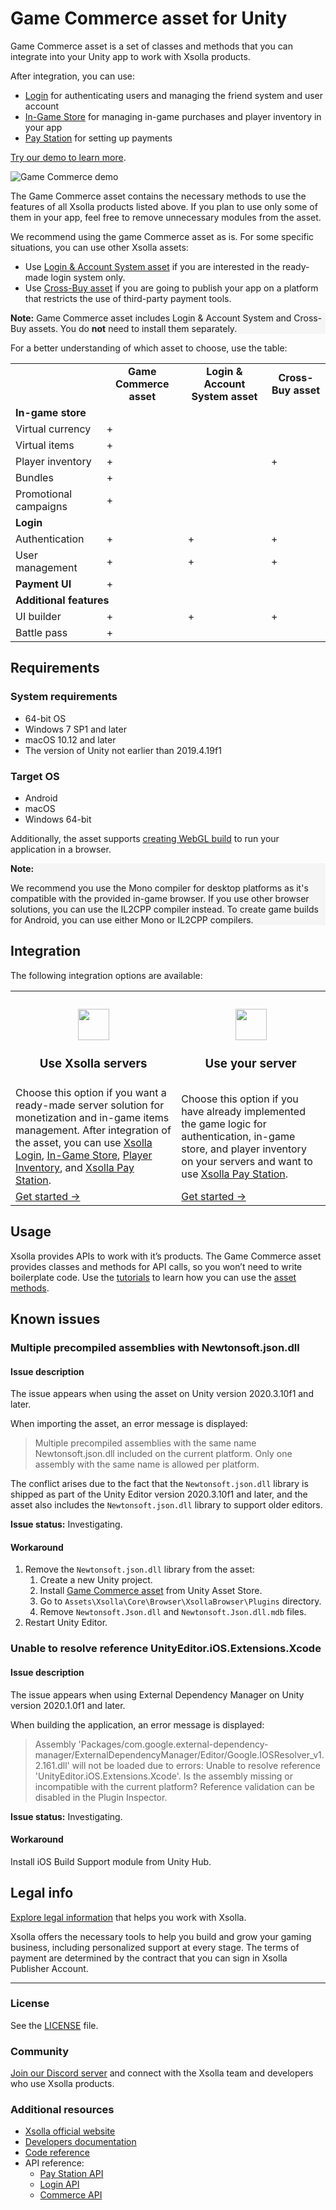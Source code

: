 
# Game Commerce asset for Unity

Game Commerce asset is a set of classes and methods that you can integrate into your Unity app to work with Xsolla products.

After integration, you can use:

*   [Login](https://developers.xsolla.com/doc/login/) for authenticating users and managing the friend system and user account
*   [In-Game Store](https://developers.xsolla.com/doc/in-game-store/) for managing in-game purchases and player inventory in your app
*   [Pay Station](https://developers.xsolla.com/doc/pay-station/) for setting up payments

[Try our demo to learn more](https://livedemo.xsolla.com/sdk/unity/webgl/).


![Game Commerce demo](https://i.imgur.com/cx0YR1r.png "Game Commerce demo")

The Game Commerce asset contains the necessary methods to use the features of all Xsolla products listed above. If you plan to use only some of them in your app, feel free to remove unnecessary modules from the asset.

We recommend using the game Commerce asset as is. For some specific situations, you can use other Xsolla assets:

*   Use [Login & Account System asset](https://assetstore.unity.com/packages/slug/180654?_xm=3001.151246642924748818) if you are interested in the ready-made login system only.
*   Use [Cross-Buy asset](https://assetstore.unity.com/packages/slug/184991?_xm=3001.151246642924748818) if you are going to publish your app on a platform that restricts the use of third-party payment tools.

<div style="background-color: WhiteSmoke">
<p><b>Note:</b> Game Commerce asset includes Login & Account System and Cross-Buy assets. You do <b>not</b> need to install them separately.</p>
</div>

For a better understanding of which asset to choose, use the table:


<table>
  <tr>
   <td>
   </td>
   <td style="text-align: center"><b>Game Commerce asset</b>
   </td>
   <td style="text-align: center"><b>Login & Account System asset</b>
   </td>
   <td style="text-align: center"><b>Cross-Buy asset</b>
   </td>
  </tr>
  <tr>
   <td colspan="4" ><b>In-game store</sb>
   </td>
  </tr>
  <tr>
   <td>
    Virtual currency
   </td>
   <td>+
   </td>
   <td>
   </td>
   <td>
   </td>
  </tr>
  <tr>
   <td>
    Virtual items
   </td>
   <td>+
   </td>
   <td>
   </td>
   <td>
   </td>
  </tr>
  <tr>
   <td>
    Player inventory
   </td>
   <td>+
   </td>
   <td>
   </td>
   <td>+
   </td>
  </tr>
  <tr>
   <td>
    Bundles
   </td>
   <td>+
   </td>
   <td>
   </td>
   <td>
   </td>
  </tr>
  <tr>
   <td>
    Promotional campaigns
   </td>
   <td>+
   </td>
   <td>
   </td>
   <td>
   </td>
  </tr>
  <tr>
   <td colspan="4" ><b>Login</b>
   </td>
  </tr>
  <tr>
   <td>
    Authentication
   </td>
   <td>+
   </td>
   <td>+
   </td>
   <td>+
   </td>
  </tr>
  <tr>
   <td>
    User management
   </td>
   <td>+
   </td>
   <td>+
   </td>
   <td>+
   </td>
  </tr>
  <tr>
   <td><strong>Payment UI</strong>
   </td>
   <td>+
   </td>
   <td>
   </td>
   <td>
   </td>
  </tr>
  <tr>
  <td colspan="4" ><b>Additional features</b>
   </td>
  </tr>
  <tr>
   <td>
    UI builder
   </td>
   <td>
    +
   </td>
   <td>
    +
   </td>
   <td>
    +
   </td>
  </tr>
  <tr>
   <td>
    Battle pass
   </td>
   <td>
    +
   </td>
   <td>
   </td>
   <td>
   </td>
  </tr>
</table>


## Requirements

### System requirements

*   64-bit OS
*   Windows 7 SP1 and later
*   macOS 10.12 and later
*   The version of Unity not earlier than 2019.4.19f1

### Target OS

*   Android
*   macOS
*   Windows 64-bit

Additionally, the asset supports [creating WebGL build](https://developers.xsolla.com/sdk/unity/how-tos/application-build/#unity_sdk_how_to_build_webgl) to run your application in a browser.

<div style="background-color: WhiteSmoke">
<p><b>Note:</b></p>
<p>We recommend you use the Mono compiler for desktop platforms as it's compatible with the provided in-game browser. If you use other browser solutions, you can use the IL2CPP compiler instead. To create game builds for Android, you can use either Mono or IL2CPP compilers.</p>
</div>


## Integration

The following integration options are available:

<table>
  <tr>
   <td>
<h3  style="text-align: center">
<img src="https://i.imgur.com/3bdXcuv.png" width="50" >
</h3>
<h3 style="text-align: center">Use Xsolla servers</h3>
   </td>
   <td>
<h3 style="text-align: center">
<img src="https://i.imgur.com/eGmKMPX.png" width="50" >
</h3>
<h3 style="text-align: center">Use your server</h3>
   </td>
  </tr>
  <tr>
   <td>Choose this option if you want a ready-made server solution for monetization and in-game items management. After integration of the asset, you can use <a href="https://developers.xsolla.com/doc/login/">Xsolla Login</a>, <a href="https://developers.xsolla.com/doc/in-game-store/">In-Game Store</a>, <a href="https://developers.xsolla.com/doc/in-game-store/features/player-inventory/">Player Inventory</a>, and <a href="https://developers.xsolla.com/doc/pay-station/">Xsolla Pay Station</a>.
   </td>
   <td>Choose this option if you have already implemented the game logic for authentication, in-game store, and player inventory on your servers and want to use <a href="https://developers.xsolla.com/doc/pay-station/">Xsolla Pay Station</a>.
   </td>
  </tr>
  <tr>
   <td><a href="https://developers.xsolla.com/sdk/unity/commerce/use-xsolla-servers/">Get started →</a> 
   </td>
   <td><a href="https://developers.xsolla.com/sdk/unity/commerce/use-your-server-side/">Get started →</a>
   </td>
  </tr>
</table>


## Usage 

Xsolla provides APIs to work with it’s products. The Game Commerce asset provides classes and methods for API calls, so you won’t need to write boilerplate code. Use the [tutorials](https://developers.xsolla.com/sdk/unity/tutorials/) to learn how you can use the [asset methods](https://developers.xsolla.com/sdk-code-references/unity-store/).

## Known issues

### Multiple precompiled assemblies with Newtonsoft.json.dll

#### Issue description

The issue appears when using the asset on Unity version 2020.3.10f1 and later.

When importing the asset, an error message is displayed:

>Multiple precompiled assemblies with the same name Newtonsoft.json.dll included on the current platform. Only one assembly with the same name is allowed per platform.

The conflict arises due to the fact that the `Newtonsoft.json.dll` library is shipped as part of the Unity Editor version 2020.3.10f1 and later, and the asset also includes the `Newtonsoft.json.dll` library to support older editors.

**Issue status:** Investigating.


#### Workaround

1. Remove the `Newtonsoft.json.dll` library from the asset:
    1. Create a new Unity project.
    2. Install [Game Commerce asset](https://assetstore.unity.com/packages/slug/145141?_xm=3001.151246642924748818) from Unity Asset Store.
    3. Go to  `Assets\Xsolla\Core\Browser\XsollaBrowser\Plugins` directory.
    4. Remove `Newtonsoft.Json.dll` and `Newtonsoft.Json.dll.mdb` files.
2. Restart Unity Editor.


### Unable to resolve reference UnityEditor.iOS.Extensions.Xcode

#### Issue description

The issue appears when using External Dependency Manager on Unity version 2020.1.0f1 and later.

When building the application, an error message is displayed:


>Assembly 'Packages/com.google.external-dependency-manager/ExternalDependencyManager/Editor/Google.IOSResolver_v1.2.161.dll' will not be loaded due to errors:
Unable to resolve reference 'UnityEditor.iOS.Extensions.Xcode'. Is the assembly missing or incompatible with the current platform?
Reference validation can be disabled in the Plugin Inspector.

**Issue status:** Investigating.

#### Workaround

Install iOS Build Support module from Unity Hub.

## Legal info

[Explore legal information](https://developers.xsolla.com/sdk/unity/commerce/get-started/#sdk_legal_compliance) that helps you work with Xsolla.

Xsolla offers the necessary tools to help you build and grow your gaming business, including personalized support at every stage. The terms of payment are determined by the contract that you can sign in Xsolla Publisher Account.

---


### License

See the [LICENSE](https://github.com/xsolla/store-unity-sdk/blob/master/LICENSE.txt) file.


### Community
[Join our Discord server](https://discord.gg/auNFyzZx96) and connect with the Xsolla team and developers who use Xsolla products.


### Additional resources

*   [Xsolla official website](https://xsolla.com/)
*   [Developers documentation](https://developers.xsolla.com/sdk/unity/)
*   [Code reference](https://developers.xsolla.com/sdk-code-references/unity-store/)
*   API reference:
    *   [Pay Station API](https://developers.xsolla.com/pay-station-api/)
    *   [Login API](https://developers.xsolla.com/login-api/) 
    *   [Commerce API](https://developers.xsolla.com/commerce-api/)